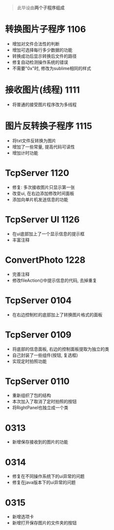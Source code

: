> 此毕设由**两个子程序组成**

# 转换图片子程序 1106
* 增加对文件合法性的判断
* 增加可选择每行多少数据的功能
* 转换成功后显示转换后文件的路径
* 修复自动检测操作系统的错误
* 不需要"0x"时, 修改为sublime相同的样式

# 接收图片(线程) 1111
* 将普通的接受图片程序改为多线程

# 图片反转换子程序 1115
* 将txt文件反转换为图片
* 增加了一些常量, 提高代码可读性
* 增加计时功能

# TcpServer 1120
* 修复: 多次接收图片只显示第一张
* 改变ui, 在右边添加修改时间面板
* 添加向单片机发送信息的功能

# TcpServer UI 1126
* 在ui底部加上了一个显示信息的提示框
* 丰富注释

# ConvertPhoto 1228
* 完善注释
* 修改fileAction()中提示信息的代码, 去掉重复

# TcpServer 0104 
* 在右边控制栏的底部加上了转换图片格式的面板

# TcpServer 0109
* 将底部的信息面板, 右边的控制面板提取为独立的类
* 自己封装了一些组件(按钮, 复选框)
* 实现定时拍照功能

# TcpServer 0110
* 重新组织了包的结构
* 本次加入了取消了定时拍照的按钮
* 将RightPanel也独立成一个类

# 0313
* 新增保存接收到的图片的功能

# 0314
* 修复在不同操作系统下的ui异常的问题
* 修复在java版本下的ui异常的问题

# 0315
* 新增选项卡
* 新增打开保存图片的文件夹的按钮